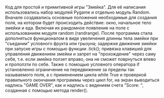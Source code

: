 Код для простой и примитивной игры "Змейка". 
Для её написания использовались набор модулей Pygame и отдельно модуль Random.
Вначале создавались основные положения необходимые для создания поля, на котором будет происходить действие: окно, начальное тело змейки и еда.
Включая их рандомное появление на поле с использованием модуля random (randrange). После программа стала дополняться функционалом в виде увеличения длинны тела змейки при
"съедании" условного фрукта или грызуна; задержке движения змейки при запуске игры с помощью функции .tick(); привязка клавишей для управления движением змейки и запрет на
"прохождение" через саму себя, т.е. если змейка ползет вправо, она не сможет поврнуться влево и проползти по себе. Также с помощью условного оператора if установленно
ограничение на передвижение за пределы так называемого поля, а с применением цикла while True и проверкой правильного окончания программы через цикл for, на экран выводиться 
надпись "GAME OVER", как и надпись с ведением счета "Score: ", созданная с помощью метода render().
